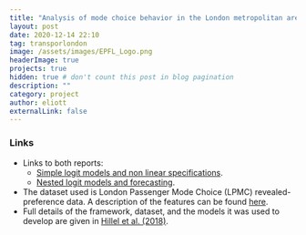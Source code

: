 ```yaml
---
title: "Analysis of mode choice behavior in the London metropolitan area"
layout: post
date: 2020-12-14 22:10
tag: transporlondon
image: /assets/images/EPFL_Logo.png
headerImage: true
projects: true
hidden: true # don't count this post in blog pagination
description: ""
category: project
author: eliott
externalLink: false
---
```


### Links
* Links to both reports:
    * [Simple logit models and non linear specifications](/assets/projectreports/mmb-1.pdf). 
    * [Nested logit models and forecasting](/assets/projectreports/mmb-2.pdf).
* The dataset used is London Passenger Mode Choice (LPMC) revealed-preference data. A description of the features can be found [here](https://transp-or.epfl.ch/documents/technicalReports/CS_LPMC.pdf).
* Full details of the framework, dataset, and the models it was used to develop are given in [Hillel et al. (2018)](https://doi.org/10.1680/jsmic.17.00018).